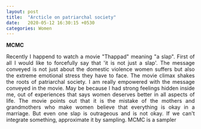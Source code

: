 ```yaml
---
layout: post
title:  "Arcticle on patriarchal society"
date:   2020-05-12 16:30:15 +0530
categories: Women
---
```


**MCMC**
<p style="text-align:justify">
Recently I happend to watch a movie "Thappad" meaning "a slap".
First of all I would like to forcefully say that 'it is not just a slap'. The message conveyed is not just about the domestic violence women suffers but also the extreme emotional stress they have to face. The movie climax shakes the roots of patriarchal society. I am really empowered with the message conveyed in the movie. May be because I had strong feelings hidden inside me, out of experiences that says women deserves better in all aspects of life. The movie points out that it is the mistake of the mothers and grandmothers who make women believe that everything is okay in a marriage. But even one slap is outrageous and is not okay.
If we can't integrate something, approximate it by sampling.
MCMC is a sampler </p>
